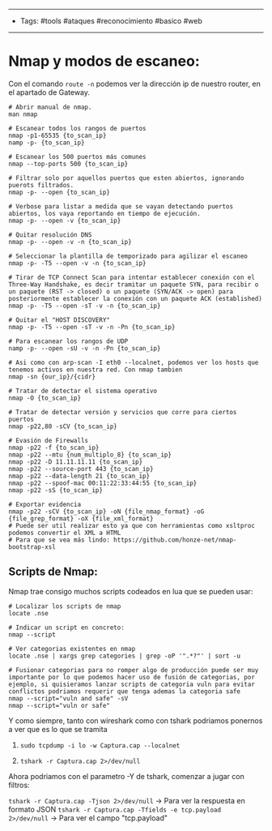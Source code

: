 -----------
- Tags: #tools #ataques #reconocimiento #basico #web 
---

# **Nmap** y modos de escaneo: 

Con el comando `route -n` podemos ver la dirección ip de nuestro router, en el apartado de Gateway.

```shell
# Abrir manual de nmap.
man nmap 

# Escanear todos los rangos de puertos
nmap -p1-65535 {to_scan_ip}
namp -p- {to_scan_ip}

# Escanear los 500 puertos más comunes
nmap --top-ports 500 {to_scan_ip}

# Filtrar solo por aquellos puertos que esten abiertos, ignorando puerots filtrados. 
nmap -p- --open {to_scan_ip}

# Verbose para listar a medida que se vayan detectando puertos abiertos, los vaya reportando en tiempo de ejecución. 
nmap -p- --open -v {to_scan_ip}

# Quitar resolución DNS
nmap -p- --open -v -n {to_scan_ip}

# Seleccionar la plantilla de temporizado para agilizar el escaneo
nmap -p- -T5 --open -v -n {to_scan_ip}

# Tirar de TCP Connect Scan para intentar establecer conexión con el Three-Way Handshake, es decir tramitar un paquete SYN, para recibir o un paquete (RST -> closed) o un paquete (SYN/ACK -> open) para posteriormente establecer la conexión con un paquete ACK (established)
nmap -p- -T5 --open -sT -v -n {to_scan_ip} 

# Quitar el "HOST DISCOVERY" 
nmap -p- -T5 --open -sT -v -n -Pn {to_scan_ip}

# Para escanear los rangos de UDP
namp -p- --open -sU -v -n -Pn {to_scan_ip}

# Asi como con arp-scan -I eth0 --localnet, podemos ver los hosts que tenemos activos en nuestra red. Con nmap tambien 
nmap -sn {our_ip}/{cidr} 

# Tratar de detectar el sistema operativo
nmap -O {to_scan_ip}

# Tratar de detectar versión y servicios que corre para ciertos puertos
nmap -p22,80 -sCV {to_scan_ip}

# Evasión de Firewalls 
nmap -p22 -f {to_scan_ip}
nmap -p22 --mtu {num_multiplo_8} {to_scan_ip}
nmap -p22 -D 11.11.11.11 {to_scan_ip}
nmap -p22 --source-port 443 {to_scan_ip}
nmap -p22 --data-length 21 {to_scan_ip}
nmap -p22 --spoof-mac 00:11:22:33:44:55 {to_scan_ip}
nmap -p22 -sS {to_scan_ip}

# Exportar evidencia 
nmap -p22 -sCV {to_scan_ip} -oN {file_nmap_format} -oG {file_grep_format} -oX {file_xml_format}
# Puede ser util realizar esto ya que con herramientas como xsltproc podemos convertir el XML a HTML
# Para que se vea más lindo: https://github.com/honze-net/nmap-bootstrap-xsl
```

## Scripts de Nmap: 

Nmap trae consigo muchos scripts codeados en lua que se pueden usar: 

```shell 
# Localizar los scripts de nmap
locate .nse

# Indicar un script en concreto: 
nmap --script 

# Ver categorias existentes en nmap 
locate .nse | xargs grep categories | grep -oP '".*?"' | sort -u

# Fusionar categorias para no romper algo de producción puede ser muy importante por lo que podemos hacer uso de fusión de categorias, por ejemplo, si quisieramos lanzar scripts de categoria vuln para evitar conflictos podriamos requerir que tenga ademas la categoria safe
nmap --script="vuln and safe" -sV
nmap --script="vuln or safe" 
```

Y como siempre, tanto con wireshark como con tshark podriamos ponernos a ver que es lo que se tramita

1. `sudo tcpdump -i lo -w Captura.cap --localnet`

2. `tshark -r Captura.cap 2>/dev/null`

Ahora podriamos con el parametro -Y de tshark, comenzar a jugar con filtros: 

`tshark -r Captura.cap -Tjson 2>/dev/null` -> Para ver la respuesta en formato JSON
`tshark -r Captura.cap -Tfields -e tcp.payload 2>/dev/null` -> Para ver el campo "tcp.payload"
